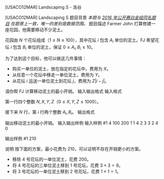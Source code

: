 



[USACO12MAR] Landscaping S - 洛谷














[USACO12MAR] Landscaping S
题目背景
*本题与 [2016 年公开赛白金组同名题目](/problem/P2748) 在题意上一致，唯一的差别是数据范围。*
题目描述
Farmer John 打算修建一座花园，他需要移动不少泥土。

花园由 $N$ 个花坛组成（$1 \leq N \leq 100$），其中花坛 $i$ 包含 $A_i$ 单位的泥土。FJ 希望花坛 $i$ 包含 $B_i$ 单位的泥土，保证 $0 \leq A_i,B_i \leq 10$。

为了达到这个目标，他可以做这几件事情：

- 购买一单位的泥土，放在指定的花坛中，费用为 $X$。
- 从任意一个花坛中移走一单位泥土，费用为 $Y$。
- 从花坛 $i$ 运送一单位泥土到花坛 $j$，费用为 $Z|i-j|$。

请你帮 FJ 计算移动泥土的最小开销。
输入输出格式
输入格式

第一行四个整数 $N,X,Y,Z$（$0 \leq X,Y,Z \leq 1000$）。

接下来 $N$ 行，第 $i$ 行两个整数 $A_i,B_i$。
输出格式

输出移动泥土的最小开销。
输入输出样例
输入样例 #1
4 100 200 1 
1 4 
2 3 
3 2 
4 0 

输出样例 #1
210 

说明
按下面的方案，最小花费为 $210$，可以证明不存在开销更小的方案。

- 移除 $4$ 号花坛的一单位泥土，花费 $200$。
- 将 $4$ 号花坛的三单位泥土移到 $1$ 号花坛，花费 $3 \times 3=9$。
- 将 $3$ 号花坛的一单位泥土移到 $2$ 号花坛，花费 $1 \times 1=1$。






